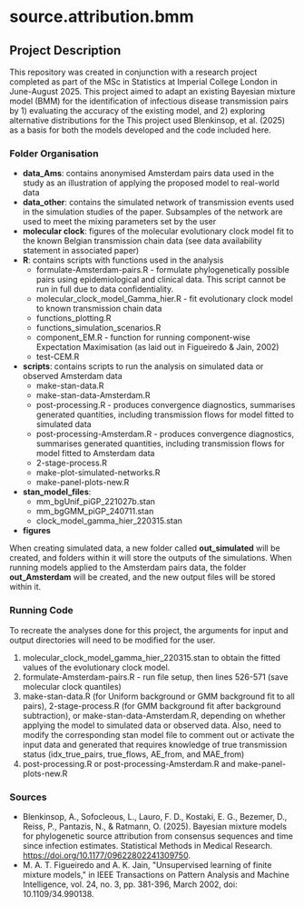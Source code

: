 # source.attribution.bmm
## Project Description 
This repository was created in conjunction with a research project completed as part of the MSc in Statistics at Imperial College London in June-August 2025. This project aimed to adapt an existing Bayesian mixture model (BMM) for the identification of infectious disease transmission pairs by 1) evaluating the accuracy of the existing model, and 2) exploring alternative distributions for the  This project used Blenkinsop, et al. (2025) as a basis for both the models developed and the code included here. 

### Folder Organisation
- **data_Ams**: contains anonymised Amsterdam pairs data used in the study as an illustration of applying the proposed model to real-world data
- **data_other**: contains the simulated network of transmission events used in the simulation studies of the paper. Subsamples of the network are used to meet the mixing parameters set by the user
- **molecular clock**: figures of the molecular evolutionary clock model fit to the known Belgian transmission chain data (see data availability statement in associated paper)
- **R**: contains scripts with functions used in the analysis
    - formulate-Amsterdam-pairs.R - formulate phylogenetically possible pairs using epidemiological and clinical data. This script cannot be run in full due to data confidentiality.
    - molecular_clock_model_Gamma_hier.R - fit evolutionary clock model to known transmission chain data 
    - functions_plotting.R 
    - functions_simulation_scenarios.R
    - component_EM.R - function for running component-wise Expectation Maximisation (as laid out in Figueiredo & Jain, 2002)
    - test-CEM.R
- **scripts**: contains scripts to run the analysis on simulated data or observed Amsterdam data
    - make-stan-data.R
    - make-stan-data-Amsterdam.R
    - post-processing.R - produces convergence diagnostics, summarises generated quantities, including transmission flows for model fitted to simulated data
    - post-processing-Amsterdam.R - produces convergence diagnostics, summarises generated quantities, including transmission flows for model fitted to Amsterdam data
    - 2-stage-process.R
    - make-plot-simulated-networks.R
    - make-panel-plots-new.R
- **stan_model_files**:
    - mm_bgUnif_piGP_221027b.stan
    - mm_bgGMM_piGP_240711.stan
    - clock_model_gamma_hier_220315.stan
- **figures**

When creating simulated data, a new folder called **out_simulated** will be created, and folders within it will store the outputs of the simulations. When running models applied to the Amsterdam pairs data, the folder **out_Amsterdam** will be created, and the new output files will be stored within it. 

### Running Code 
To recreate the analyses done for this project, the arguments for input and output directories will need to be modified for the user. 

1. molecular_clock_model_gamma_hier_220315.stan to obtain the fitted values of the evolutionary clock model.
2. formulate-Amsterdam-pairs.R - run file setup, then lines 526-571 (save molecular clock quantiles)
3. make-stan-data.R (for Uniform background or GMM background fit to all pairs), 2-stage-process.R (for GMM background fit after background subtraction), or make-stan-data-Amsterdam.R, depending on whether applying the model to simulated data or observed data. Also, need to modify the corresponding stan model file to comment out or activate the input data and generated that requires knowledge of true transmission status (idx_true_pairs, true_flows, AE_from, and MAE_from)
4. post-processing.R or post-processing-Amsterdam.R and make-panel-plots-new.R

### Sources 
- Blenkinsop, A., Sofocleous, L., Lauro, F. D., Kostaki, E. G., Bezemer, D., Reiss, P., Pantazis, N., & Ratmann, O. (2025). Bayesian mixture models for phylogenetic source attribution from consensus sequences and time since infection estimates. Statistical Methods in Medical Research. https://doi.org/10.1177/09622802241309750.
- M. A. T. Figueiredo and A. K. Jain, "Unsupervised learning of finite mixture models," in IEEE Transactions on Pattern Analysis and Machine Intelligence, vol. 24, no. 3, pp. 381-396, March 2002, doi: 10.1109/34.990138.

